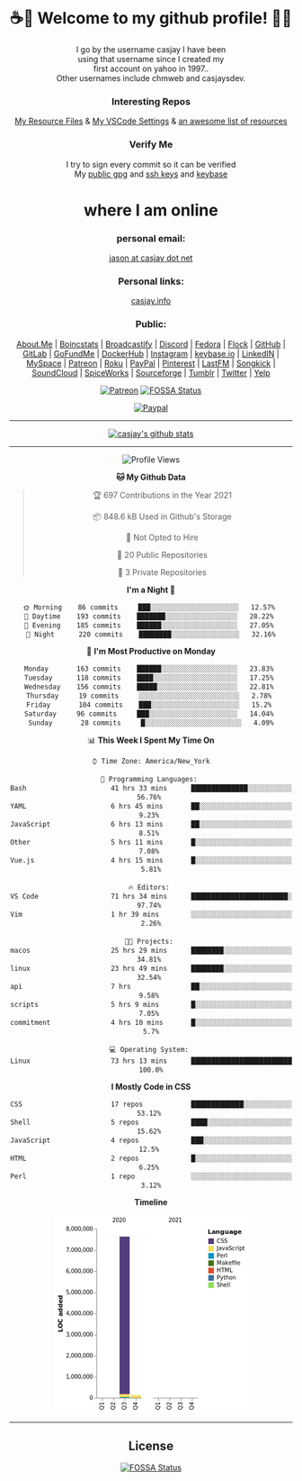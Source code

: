 <div align="center">  
  
# <strong> ☕👋 Welcome to my github profile! 👋🚀 </strong>  
  
I go by the username casjay I have been  
using that username since I created my  
first account on yahoo in 1997..  
Other usernames include chmweb and casjaysdev.  
  
### <strong> Interesting Repos </strong>  
[My Resource Files](https://github.com/casjay/resources) & 
[My VSCode Settings](https://github.com/casjay/vs-code) & 
[an awesome list of resources](https://github.com/casjay/awesome)
  
### <strong> Verify Me </strong>
I try to sign every commit so it can be verified  
My [public gpg](https://github.com/casjay/public/raw/master/jason.asc) and 
[ssh keys](https://github.com/casjay/public/raw/master/ssh_id.pub) and 
[keybase](https://keybase.io/casjay)  
  
# <strong> where I am online </strong>  
  
### <strong> personal email: </strong>  
[jason at casjay dot net](mailto:jason@casjay.net)  

### <strong> Personal links: </strong>  
[casjay.info](http://casjay.info)  
  
### <strong> Public: </strong>  
[About.Me](https://about.me/casjay) | 
[Boincstats](https://boincstats.com/en/page/profile/user/34665/) | 
[Broadcastify](http://www.radioreference.com/apps/user/?uid=184850) | 
[Discord](https://discord.gg/z2wS84v) | 
[Fedora](https://copr.fedorainfracloud.org/coprs/casjay) | 
[Flock](http://casjay.flock.com) | 
[GitHub](http://github.com/casjay) | 
[GitLab](http://gitlab.com/casjay) | 
[GoFundMe](https://www.gofundme.com/casjay) | 
[DockerHub](https://hub.docker.com/r/casjay/) | 
[Instagram](https://www.instagram.com/casjay/) | 
[keybase.io](http://keybase.io/casjay) | 
[LinkedIN](http://linkedin.com/in/casjay) | 
[MySpace](https://myspace.com/casjay) | 
[Patreon](https://www.patreon.com/casjay) | 
[Roku](https://my.roku.com/add/casjaysdev) | 
[PayPal](https://paypal.me/casjaysdev) | 
[Pinterest](https://www.pinterest.com/casjaysdev) | 
[LastFM](https://www.last.fm/user/Casjay) | 
[Songkick](https://www.songkick.com/users/casjay) | 
[SoundCloud](https://soundcloud.com/casjay) | 
[SpiceWorks](https://community.spiceworks.com/people/casjay) | 
[Sourceforge](https://sourceforge.net/u/chmweb/profile/) | 
[Tumblr](https://casjay.tumblr.com) | 
[Twitter](https://twitter.com/casjay) | 
[Yelp](https://www.yelp.com/user_details?userid=vSxaZZdqte5WhkOlsPqReQ)  
  
[![Patreon](https://img.shields.io/badge/patreon-donate-orange.svg)](https://www.patreon.com/casjay) [![FOSSA Status](https://app.fossa.com/api/projects/git%2Bgithub.com%2Fcasjay%2Fcasjay.svg?type=shield)](https://app.fossa.com/projects/git%2Bgithub.com%2Fcasjay%2Fcasjay?ref=badge_shield)

[![Paypal](https://img.shields.io/badge/Donate-PayPal-green.svg)](https://www.paypal.me/casjaysdev)  
  
---
[![casjay's github stats](https://gh-readme-stats.casjay.now.sh/api/?theme=dracula&username=casjay&show_icons=true)](https://github.com/casjay)  
  
---
<!--START_SECTION:waka-->
![Profile Views](http://img.shields.io/badge/Profile%20Views-58-blue)

**🐱 My Github Data** 

> 🏆 697 Contributions in the Year 2021
 > 
> 📦 848.6 kB Used in Github's Storage 
 > 
> 🚫 Not Opted to Hire
 > 
> 📜 20 Public Repositories 
 > 
> 🔑 3 Private Repositories  
 > 
**I'm a Night 🦉** 

```text
🌞 Morning    86 commits     ███░░░░░░░░░░░░░░░░░░░░░░   12.57% 
🌆 Daytime    193 commits    ███████░░░░░░░░░░░░░░░░░░   28.22% 
🌃 Evening    185 commits    ██████░░░░░░░░░░░░░░░░░░░   27.05% 
🌙 Night      220 commits    ████████░░░░░░░░░░░░░░░░░   32.16%

```
📅 **I'm Most Productive on Monday** 

```text
Monday       163 commits    ██████░░░░░░░░░░░░░░░░░░░   23.83% 
Tuesday      118 commits    ████░░░░░░░░░░░░░░░░░░░░░   17.25% 
Wednesday    156 commits    █████░░░░░░░░░░░░░░░░░░░░   22.81% 
Thursday     19 commits     ░░░░░░░░░░░░░░░░░░░░░░░░░   2.78% 
Friday       104 commits    ███░░░░░░░░░░░░░░░░░░░░░░   15.2% 
Saturday     96 commits     ███░░░░░░░░░░░░░░░░░░░░░░   14.04% 
Sunday       28 commits     █░░░░░░░░░░░░░░░░░░░░░░░░   4.09%

```


📊 **This Week I Spent My Time On** 

```text
⌚︎ Time Zone: America/New_York

💬 Programming Languages: 
Bash                     41 hrs 33 mins      ██████████████░░░░░░░░░░░   56.76% 
YAML                     6 hrs 45 mins       ██░░░░░░░░░░░░░░░░░░░░░░░   9.23% 
JavaScript               6 hrs 13 mins       ██░░░░░░░░░░░░░░░░░░░░░░░   8.51% 
Other                    5 hrs 11 mins       █░░░░░░░░░░░░░░░░░░░░░░░░   7.08% 
Vue.js                   4 hrs 15 mins       █░░░░░░░░░░░░░░░░░░░░░░░░   5.81%

🔥 Editors: 
VS Code                  71 hrs 34 mins      ████████████████████████░   97.74% 
Vim                      1 hr 39 mins        ░░░░░░░░░░░░░░░░░░░░░░░░░   2.26%

🐱‍💻 Projects: 
macos                    25 hrs 29 mins      ████████░░░░░░░░░░░░░░░░░   34.81% 
linux                    23 hrs 49 mins      ████████░░░░░░░░░░░░░░░░░   32.54% 
api                      7 hrs               ██░░░░░░░░░░░░░░░░░░░░░░░   9.58% 
scripts                  5 hrs 9 mins        █░░░░░░░░░░░░░░░░░░░░░░░░   7.05% 
commitment               4 hrs 10 mins       █░░░░░░░░░░░░░░░░░░░░░░░░   5.7%

💻 Operating System: 
Linux                    73 hrs 13 mins      █████████████████████████   100.0%

```

**I Mostly Code in CSS** 

```text
CSS                      17 repos            █████████████░░░░░░░░░░░░   53.12% 
Shell                    5 repos             ████░░░░░░░░░░░░░░░░░░░░░   15.62% 
JavaScript               4 repos             ███░░░░░░░░░░░░░░░░░░░░░░   12.5% 
HTML                     2 repos             █░░░░░░░░░░░░░░░░░░░░░░░░   6.25% 
Perl                     1 repo              ░░░░░░░░░░░░░░░░░░░░░░░░░   3.12%

```


**Timeline**

![Chart not found](https://raw.githubusercontent.com/casjay/casjay/master/charts/bar_graph.png) 


<!--END_SECTION:waka-->
  
---

## License
[![FOSSA Status](https://app.fossa.com/api/projects/git%2Bgithub.com%2Fcasjay%2Fcasjay.svg?type=large)](https://app.fossa.com/projects/git%2Bgithub.com%2Fcasjay%2Fcasjay?ref=badge_large)

</div>  
